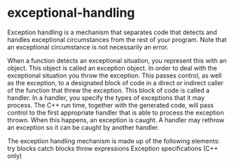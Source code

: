 # exceptional-handling
Exception handling is a mechanism that separates code that detects and handles exceptional circumstances from the rest of your program. Note that an exceptional circumstance is not necessarily an error.

When a function detects an exceptional situation, you represent this with an object. This object is called an exception object. In order to deal with the exceptional situation you throw the exception. This passes control, as well as the exception, to a designated block of code in a direct or indirect caller of the function that threw the exception. This block of code is called a handler. In a handler, you specify the types of exceptions that it may process. The C++ run time, together with the generated code, will pass control to the first appropriate handler that is able to process the exception thrown. When this happens, an exception is caught. A handler may rethrow an exception so it can be caught by another handler.

The exception handling mechanism is made up of the following elements:
try blocks
catch blocks
throw expressions
Exception specifications (C++ only)
